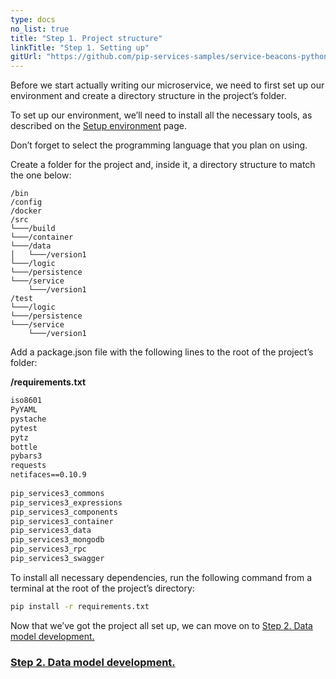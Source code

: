 ```yaml
---
type: docs
no_list: true
title: "Step 1. Project structure"
linkTitle: "Step 1. Setting up" 
gitUrl: "https://github.com/pip-services-samples/service-beacons-python"
---
```


Before we start actually writing our microservice, we need to first set up our environment and create a directory structure in the project’s folder.

To set up our environment, we’ll need to install all the necessary tools, as described on the [Setup environment](../../../getting_started/setup_enviroment) page.

Don’t forget to select the programming language that you plan on using.

Create a folder for the project and, inside it, a directory structure to match the one below:

```
/bin
/config
/docker
/src
└───/build
└───/container
└───/data
│   └───/version1
└───/logic
└───/persistence
└───/service
    └───/version1
/test
└───/logic
└───/persistence
└───/service
    └───/version1

```

Add a package.json file with the following lines to the root of the project’s folder:

**/requirements.txt**

```txt
iso8601
PyYAML
pystache
pytest
pytz
bottle
pybars3
requests
netifaces==0.10.9
 
pip_services3_commons
pip_services3_expressions
pip_services3_components
pip_services3_container
pip_services3_data
pip_services3_mongodb
pip_services3_rpc
pip_services3_swagger
```

To install all necessary dependencies, run the following command from a terminal at the root of the project’s directory:

```bash
pip install -r requirements.txt
```

Now that we’ve got the project all set up, we can move on to [Step 2. Data model development.](../step2)

<span class="hide-title-link">

### [Step 2. Data model development.](../step2)

</span>